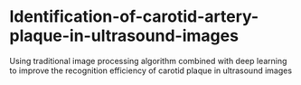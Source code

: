 # Identification-of-carotid-artery-plaque-in-ultrasound-images
Using traditional image processing algorithm combined with deep learning to improve the recognition efficiency of carotid plaque in ultrasound images
